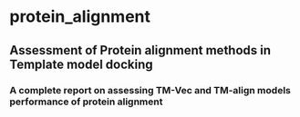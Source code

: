 # protein_alignment
## Assessment of Protein alignment methods in Template model docking


### A complete report on assessing TM-Vec and TM-align models performance of protein alignment 
